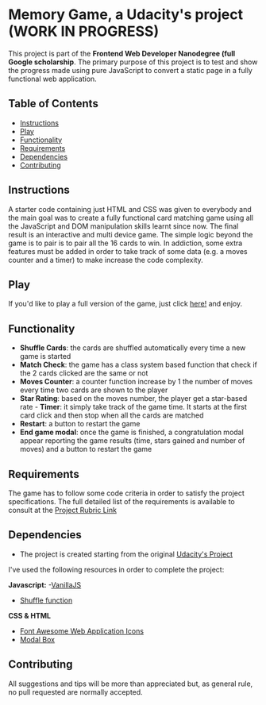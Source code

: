 # Memory Game, a Udacity's project (WORK IN PROGRESS)

This project is part of the __Frontend Web Developer Nanodegree (full Google scholarship__. The primary purpose of this project is to test and show the progress made using pure JavaScript to convert a static page in a fully functional web application.

## Table of Contents

* [Instructions](#instructions)
* [Play](#play)
* [Functionality](#play)
* [Requirements](#functionality)
* [Dependencies](#dependencies)
* [Contributing](#contributing)

## Instructions

A starter code containing just HTML and CSS was given to everybody and the main goal was to create a fully functional card matching game using all the JavaScript and DOM manipulation skills learnt since now. The final result is an interactive and multi device game.
The simple logic beyond the game is to pair is to pair all the 16 cards to win. In addiction, some extra features must be added in order to take track of some data (e.g. a moves counter and a timer) to make increase the code complexity.

## Play

If you'd like to play a full version of the game, just click [here!](http://htmlpreview.github.io/?https://github.com/ivanteso/memory_game_WIP/blob/master/index.html) and enjoy.

## Functionality

- __Shuffle Cards__: the cards are shuffled automatically every time a new game is started
- __Match Check__: the game has a class system based function that check if the 2 cards clicked are the same or not
- __Moves Counter__: a counter function increase by 1 the number of moves every time two cards are shown to the player
- __Star Rating__: based on the moves number, the player get a star-based rate - __Timer__: it simply take track of the game time. It starts at the first card click and then stop when all the cards are matched
- __Restart__: a button to restart the game
- __End game modal__: once the game is finished, a congratulation modal appear reporting the game results (time, stars gained and number of moves) and a button to restart the game

## Requirements

The game has to follow some code criteria in order to satisfy the project specifications. The full detailed list of the requirements is available to consult at the [Project Rubric Link](https://review.udacity.com/#!/rubrics/591/view)

## Dependencies

- The project is created starting from the original [Udacity's Project](https://github.com/udacity/fend-project-memory-game)

I've used the following resources in order to complete the project:

__Javascript:__
-[VanillaJS](http://vanilla-js.com/)
- [Shuffle function](https://stackoverflow.com/questions/2450954/how-to-randomize-shuffle-a-javascript-array/2450976#2450976)

__CSS & HTML__
- [Font Awesome Web Application Icons](https://www.w3schools.com/icons/fontawesome_icons_webapp.asp)
- [Modal Box](https://www.w3schools.com/howto/howto_css_modals.asp)

## Contributing

All suggestions and tips will be more than appreciated but, as general rule, no pull requested are normally accepted.
